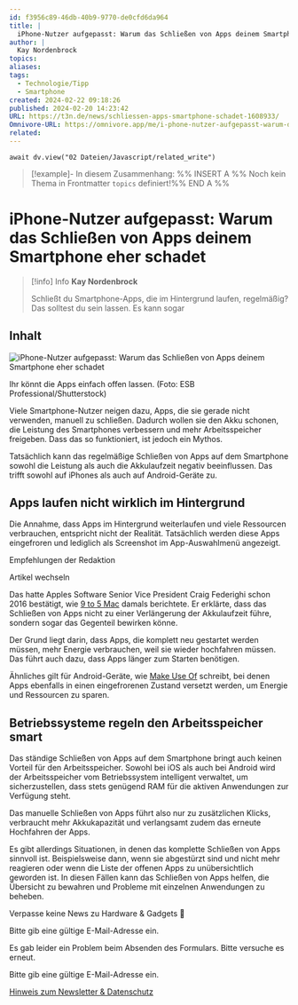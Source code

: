```yaml
---
id: f3956c89-46db-40b9-9770-de0cfd6da964
title: |
  iPhone-Nutzer aufgepasst: Warum das Schließen von Apps deinem Smartphone eher schadet
author: |
  Kay Nordenbrock
topics: 
aliases: 
tags:
  - Technologie/Tipp
  - Smartphone
created: 2024-02-22 09:18:26
published: 2024-02-20 14:23:42
URL: https://t3n.de/news/schliessen-apps-smartphone-schadet-1608933/
Omnivore-URL: https://omnivore.app/me/i-phone-nutzer-aufgepasst-warum-das-schliesen-von-apps-deinem-sm-18dcfe4fa34
related: 
---
```


```dataviewjs
await dv.view("02 Dateien/Javascript/related_write")
```
> [!example]- In diesem Zusammenhang:
> %% INSERT A %%
Noch kein Thema in Frontmatter `topics` definiert!%% END A %%

# iPhone-Nutzer aufgepasst: Warum das Schließen von Apps deinem Smartphone eher schadet

> [!info] Info
> **Kay Nordenbrock**
> 
> Schließt du Smartphone-Apps, die im Hintergrund laufen, regelmäßig? Das solltest du sein lassen. Es kann sogar


## Inhalt

![iPhone-Nutzer aufgepasst: Warum das Schließen von Apps deinem Smartphone eher schadet](https://proxy-prod.omnivore-image-cache.app/620x348,s6ePtYpvAERmi-zrep1NnAmFnT3BiIDKy7oAwtEIA7CA/https://images.t3n.de/news/wp-content/uploads/2024/02/Apps-aus-dem-smartphone.jpg?class=hero-small) 

Ihr könnt die Apps einfach offen lassen. (Foto: ESB Professional/Shutterstock)

Viele Smartphone-Nutzer neigen dazu, Apps, die sie gerade nicht verwenden, manuell zu schließen. Dadurch wollen sie den Akku schonen, die Leistung des Smartphones verbessern und mehr Arbeitsspeicher freigeben. Dass das so funktioniert, ist jedoch ein Mythos.

Tatsächlich kann das regelmäßige Schließen von Apps auf dem Smartphone sowohl die Leistung als auch die Akkulaufzeit negativ beeinflussen. Das trifft sowohl auf iPhones als auch auf Android-Geräte zu.

## Apps laufen nicht wirklich im Hintergrund

Die Annahme, dass Apps im Hintergrund weiterlaufen und viele Ressourcen verbrauchen, entspricht nicht der Realität. Tatsächlich werden diese Apps eingefroren und lediglich als Screenshot im App-Auswahlmenü angezeigt.

Empfehlungen der Redaktion

Artikel wechseln 

Das hatte Apples Software Senior Vice President Craig Federighi schon 2016 bestätigt, wie [9 to 5 Mac](https://9to5mac.com/2016/03/10/should-you-quit-ios-apps-answer/ "Die externe Seite im neuen Tab/Fenster öffnen") damals berichtete. Er erklärte, dass das Schließen von Apps nicht zu einer Verlängerung der Akkulaufzeit führe, sondern sogar das Gegenteil bewirken könne.

Der Grund liegt darin, dass Apps, die komplett neu gestartet werden müssen, mehr Energie verbrauchen, weil sie wieder hochfahren müssen. Das führt auch dazu, dass Apps länger zum Starten benötigen.

Ähnliches gilt für Android-Geräte, wie [Make Use Of](https://www.makeuseof.com/why-you-shouldnt-close-apps-android/#:~:text=Closing%20Apps%20Consumes%20More%20CPU%20Power&text=As%20your%20apps%20are%20better,close%20them%20again%20and%20again. "Die externe Seite im neuen Tab/Fenster öffnen") schreibt, bei denen Apps ebenfalls in einen eingefrorenen Zustand versetzt werden, um Energie und Ressourcen zu sparen.

## Betriebssysteme regeln den Arbeitsspeicher smart

Das ständige Schließen von Apps auf dem Smartphone bringt auch keinen Vorteil für den Arbeitsspeicher. Sowohl bei iOS als auch bei Android wird der Arbeitsspeicher vom Betriebssystem intelligent verwaltet, um sicherzustellen, dass stets genügend RAM für die aktiven Anwendungen zur Verfügung steht.

Das manuelle Schließen von Apps führt also nur zu zusätzlichen Klicks, verbraucht mehr Akkukapazität und verlangsamt zudem das erneute Hochfahren der Apps.

Es gibt allerdings Situationen, in denen das komplette Schließen von Apps sinnvoll ist. Beispielsweise dann, wenn sie abgestürzt sind und nicht mehr reagieren oder wenn die Liste der offenen Apps zu unübersichtlich geworden ist. In diesen Fällen kann das Schließen von Apps helfen, die Übersicht zu bewahren und Probleme mit einzelnen Anwendungen zu beheben.

 Verpasse keine News zu Hardware & Gadgets 💌 

 Bitte gib eine gültige E-Mail-Adresse ein.

 Es gab leider ein Problem beim Absenden des Formulars. Bitte versuche es erneut.

 Bitte gib eine gültige E-Mail-Adresse ein.

[Hinweis zum Newsletter & Datenschutz](https://t3n.de/datenschutz/ "Hinweis zum Newsletter & Datenschutz") 